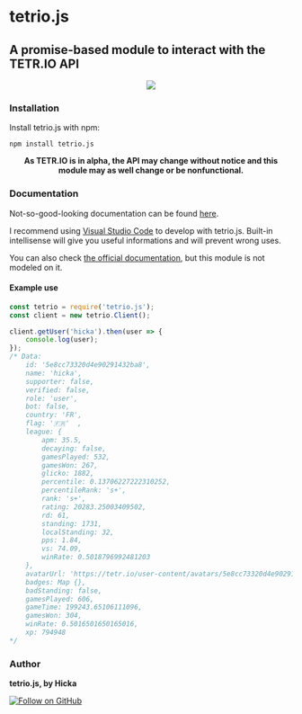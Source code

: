 # tetrio.js
## A promise-based module to interact with the TETR.IO API
<div align="center">
	<a href="https://nodei.co/npm/tetrio.js/"><img src="https://nodei.co/npm/tetrio.js.png"></a>
</div>

### Installation
Install tetrio.js with npm:
```
npm install tetrio.js
```

<div align="center">
	<p>
		<b>As TETR.IO is in alpha, the API may change without notice and this module may as well change or be nonfunctional.</b>
	</p>
</div>

### Documentation
Not-so-good-looking documentation can be found [here](https://hicka.dev/tetrio.js/).

I recommend using [Visual Studio Code](https://code.visualstudio.com) to develop with tetrio.js. Built-in intellisense will give you useful informations and will prevent wrong uses.

You can also check [the official documentation](https://tetr.io/about/api), but this module is not modeled on it.

#### Example use
```js
const tetrio = require('tetrio.js');
const client = new tetrio.Client();

client.getUser('hicka').then(user => {
	console.log(user);
});
/* Data:
	id: '5e8cc73320d4e90291432ba8',
	name: 'hicka',
	supporter: false,
	verified: false,
	role: 'user',
	bot: false,
	country: 'FR',
	flag: '🇫🇷'  ,
	league: {
		apm: 35.5,
		decaying: false,
		gamesPlayed: 532,
		gamesWon: 267,
		glicko: 1882,
		percentile: 0.13706227222310252,
		percentileRank: 's+',
		rank: 's+',
		rating: 20283.25003409502,
		rd: 61,
		standing: 1731,
		localStanding: 32,
		pps: 1.84,
		vs: 74.09,
		winRate: 0.5018796992481203
	},
	avatarUrl: 'https://tetr.io/user-content/avatars/5e8cc73320d4e90291432ba8.jpg?rv=1601327878791',
	badges: Map {},
	badStanding: false,
	gamesPlayed: 606,
	gameTime: 199243.65106111096,
	gamesWon: 304,
	winRate: 0.5016501650165016,
	xp: 794948
*/
```

### Author
**tetrio.js, by Hicka**

[![Follow on GitHub](https://img.shields.io/github/followers/hickatheworld?style=social)](https://github.com/hickatheworld)
